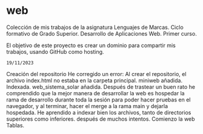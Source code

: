 # web
 Colección de mis trabajos de la asignatura Lenguajes de Marcas.
Ciclo formativo de Grado Superior. Desarrollo de Aplicaciones Web. Primer curso.

El objetivo de este proyecto es crear un dominio para compartir mis trabajos, usando GitHub como hosting.

    19/11/2023
Creación del repositorio
He corregido un error: Al crear el repositorio, el archivo index.html no estaba en la carpeta principal.
miniweb añadida. Indexada.
web_sistema_solar añadida.
Después de trastear un buen rato he comprendido que la mejor manera de desarrollar la web es hospedar la rama de desarrollo durante toda la sesión para poder hacer pruebas en el navegador, y al terminar, hacer el merge a la rama main y dejarla hospedada.
He aprendido a indexar bien los archivos, tanto de directorios superiores como inferiores. después de muchos intentos.
Comienzo la web Tablas.